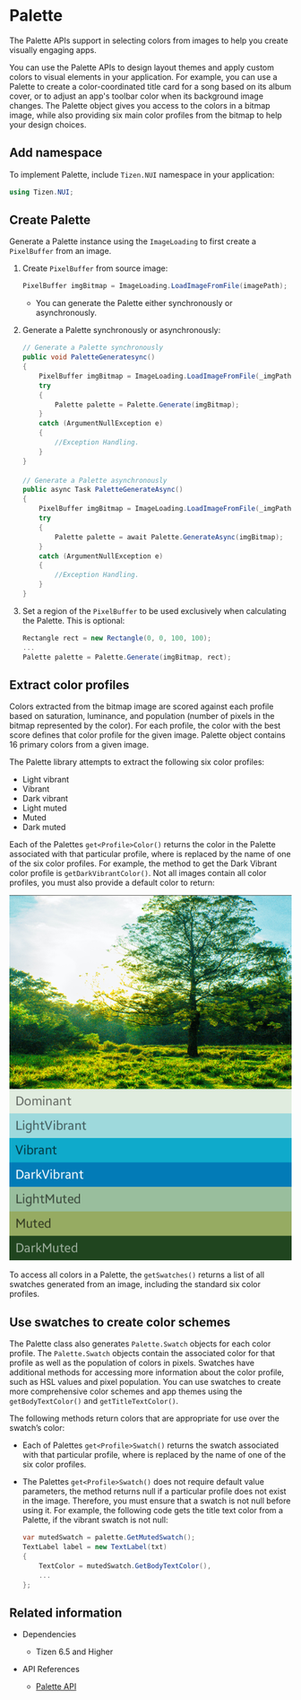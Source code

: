# Palette

The Palette APIs support in selecting colors from images to help you create visually engaging apps.

You can use the Palette APIs to design layout themes and apply custom colors to visual elements in your application. For example, you can use a Palette to create a color-coordinated title card for a song based on its album cover, or to adjust an app's toolbar color when its background image changes. The Palette object gives you access to the colors in a bitmap image, while also providing six main color profiles from the bitmap to help your design choices.

## Add namespace

To implement Palette, include `Tizen.NUI` namespace in your application:

```csharp
using Tizen.NUI;
```

## Create Palette

Generate a Palette instance using the `ImageLoading` to first create a `PixelBuffer` from an image.

1. Create `PixelBuffer` from source image:

    ```csharp
    PixelBuffer imgBitmap = ImageLoading.LoadImageFromFile(imagePath);   
    ```
   - You can generate the Palette either synchronously or asynchronously.

2. Generate a Palette synchronously or asynchronously:
    ```csharp
    // Generate a Palette synchronously
    public void PaletteGeneratesync()
    {
        PixelBuffer imgBitmap = ImageLoading.LoadImageFromFile(_imgPath);
        try
        {
            Palette palette = Palette.Generate(imgBitmap);
        }
        catch (ArgumentNullException e)
        {
            //Exception Handling.
        }
    }
    
    // Generate a Palette asynchronously
    public async Task PaletteGenerateAsync()
    {
        PixelBuffer imgBitmap = ImageLoading.LoadImageFromFile(_imgPath);
        try
        {
            Palette palette = await Palette.GenerateAsync(imgBitmap);
        }
        catch (ArgumentNullException e)
        {
            //Exception Handling.
        }
    }
    ```

 3. Set a region of the `PixelBuffer` to be used exclusively when calculating the Palette. This is optional:

    ```csharp
    Rectangle rect = new Rectangle(0, 0, 100, 100);
    ...
    Palette palette = Palette.Generate(imgBitmap, rect);
    ```

## Extract color profiles

Colors extracted from the bitmap image are scored against each profile based on saturation, luminance, and population (number of pixels in the bitmap represented by the color). For each profile, the color with the best score defines that color profile for the given image. Palette object contains 16 primary colors from a given image.

The Palette library attempts to extract the following six color profiles:

- Light vibrant
- Vibrant
- Dark vibrant
- Light muted
- Muted
- Dark muted

Each of the Palettes `get<Profile>Color()` returns the color in the Palette associated with that particular profile, where <Profile> is replaced by the name of one of the six color profiles. For example, the method to get the Dark Vibrant color profile is `getDarkVibrantColor()`. Not all images contain all color profiles, you must also provide a default color to return:

![Palette](./media/Palette.png)

To access all colors in a Palette, the `getSwatches()` returns a list of all swatches generated from an image, including the standard six color profiles.


## Use swatches to create color schemes

The Palette class also generates `Palette.Swatch` objects for each color profile. The `Palette.Swatch` objects contain the associated color for that profile as well as the population of colors in pixels. Swatches have additional methods for accessing more information about the color profile, such as HSL values and pixel population. You can use swatches to create more comprehensive color schemes and app themes using the `getBodyTextColor()` and `getTitleTextColor()`.

The following methods return colors that are appropriate for use over the swatch’s color:

- Each of Palettes `get<Profile>Swatch()` returns the swatch associated with that particular profile, where <Profile> is replaced by the name of one of the six color profiles.

- The Palettes `get<Profile>Swatch()` does not require default value parameters, the method returns null if a particular profile does not exist in the image. Therefore, you must ensure that a swatch is not null before using it. For example, the following code gets the title text color from a Palette, if the vibrant swatch is not null:

  ```csharp
  var mutedSwatch = palette.GetMutedSwatch();
  TextLabel label = new TextLabel(txt)
  {
      TextColor = mutedSwatch.GetBodyTextColor(),
      ...
  };
  ```
## Related information
- Dependencies
  -   Tizen 6.5 and Higher

- API References
  - [Palette API](/application/dotnet/api/TizenFX/latest/api/Tizen.NUI.Palette.html)
